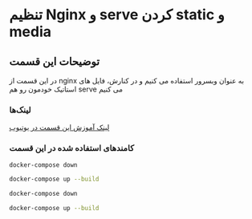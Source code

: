 # تنظیم Nginx و serve کردن static و media

## توضیحات این قسمت

در این قسمت از nginx به عنوان وبسرور استفاده می کنیم و در کنارش، فایل های استاتیک خودمون رو هم serve می کنیم

### لینک‌ها

[لینک آموزش این قسمت در یوتیوب](https://www.youtube.com/watch?v=Up9gOf5A2fE)

### کامندهای استفاده شده در این قسمت

```sh
docker-compose down
```

```sh
docker-compose up --build
```

```sh
docker-compose down
```

```sh
docker-compose up --build
```